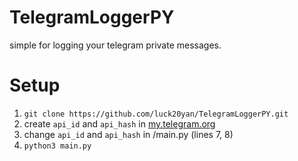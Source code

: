 # TelegramLoggerPY
simple for logging your telegram private messages.
# Setup
1. `git clone https://github.com/luck20yan/TelegramLoggerPY.git`
2. create `api_id` and `api_hash` in [my.telegram.org](https://my.telegram.org/apps)
3. change `api_id` and `api_hash` in /main.py (lines 7, 8)
4. `python3 main.py`

